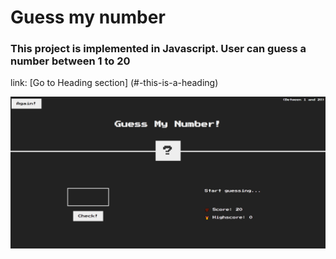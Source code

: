 # Guess my number

### This project is implemented in Javascript. User can guess a number between 1 to 20

link: [Go to Heading section] (#-this-is-a-heading)

![guess-my-number](https://github.com/anjorrao/guess-my-number/blob/main/screenshot.PNG?raw=true)
